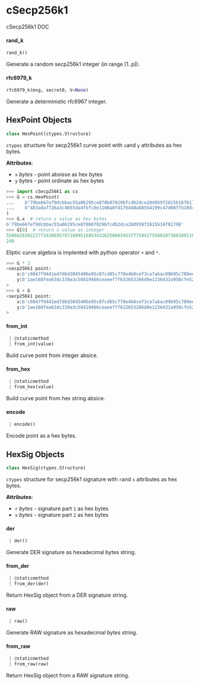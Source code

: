 <a name="cSecp256k1"></a>
# cSecp256k1

cSecp256k1 DOC

<a name="cSecp256k1.rand_k"></a>
#### rand\_k

```python
rand_k()
```

Generate a random secp256k1 integer (in range [1..p]).

<a name="cSecp256k1.rfc6979_k"></a>
#### rfc6979\_k

```python
rfc6979_k(msg, secret0, V=None)
```

Generate a deterministic rfc6967 integer.

<a name="cSecp256k1.HexPoint"></a>
## HexPoint Objects

```python
class HexPoint(ctypes.Structure)
```

`ctypes` structure for secp256k1 curve point with `x`and `y` attributes
as hex bytes.

**Attributes**:

- `x` _bytes_ - point absisse as hex bytes
- `y` _bytes_ - point ordinate as hex bytes
  
```python
>>> import cSecp256k1 as cs
>>> G = cs.HexPoint(
...    b"79be667ef9dcbbac55a06295ce870b07029bfcdb2dce28d959f2815b16f81798",
...    b"483ada7726a3c4655da4fbfc0e1108a8fd17b448a68554199c47d08ffb10d4b8"
)
>>> G.x  # return x value as hex bytes
b'79be667ef9dcbbac55a06295ce870b07029bfcdb2dce28d959f2815b16f81798'
>>> G[0]  # return x value as integer
55066263022277343669578718895168534326250603453777594175500187360389116729\
240
```
  
  Eliptic curve algebra is implented with python operator `+` and `*`.
  
```python
>>> G * 2
<secp256k1 point:
    x:b'c6047f9441ed7d6d3045406e95c07cd85c778e4b8cef3ca7abac09b95c709ee5'
    y:b'1ae168fea63dc339a3c58419466ceaeef7f632653266d0e1236431a950cfe52a'
>
>>> G + G
<secp256k1 point:
    x:b'c6047f9441ed7d6d3045406e95c07cd85c778e4b8cef3ca7abac09b95c709ee5'
    y:b'1ae168fea63dc339a3c58419466ceaeef7f632653266d0e1236431a950cfe52a'
>
```

<a name="cSecp256k1.HexPoint.from_int"></a>
#### from\_int

```python
 | @staticmethod
 | from_int(value)
```

Build curve point from integer absice.

<a name="cSecp256k1.HexPoint.from_hex"></a>
#### from\_hex

```python
 | @staticmethod
 | from_hex(value)
```

Build curve point from hex string absice.

<a name="cSecp256k1.HexPoint.encode"></a>
#### encode

```python
 | encode()
```

Encode point as a hex bytes.

<a name="cSecp256k1.HexSig"></a>
## HexSig Objects

```python
class HexSig(ctypes.Structure)
```

`ctypes` structure for secp256k1 signature with `r`and `s` attributes
as hex bytes.

**Attributes**:

- `r` _bytes_ - signature part `1` as hex bytes
- `s` _bytes_ - signature part `2` as hex bytes

<a name="cSecp256k1.HexSig.der"></a>
#### der

```python
 | der()
```

Generate DER signature as hexadecimal bytes string.

<a name="cSecp256k1.HexSig.from_der"></a>
#### from\_der

```python
 | @staticmethod
 | from_der(der)
```

Return HexSig object from a DER signature string.

<a name="cSecp256k1.HexSig.raw"></a>
#### raw

```python
 | raw()
```

Generate RAW signature as hexadecimal bytes string.

<a name="cSecp256k1.HexSig.from_raw"></a>
#### from\_raw

```python
 | @staticmethod
 | from_raw(raw)
```

Return HexSig object from a RAW signature string.

